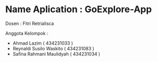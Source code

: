 # Name Aplication : GoExplore-App
Dosen : Fitri Retrialisca 

Anggota Kelompok :
  - Ahmad Lazim ( 434231033 )
  - Reynaldi Susilo Waskito ( 434231083 )
  - Safina Rahmani Maulidyah ( 434231034 )
